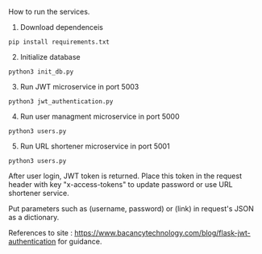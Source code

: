 How to run the services.
1. Download dependenceis
```console
pip install requirements.txt
```
2. Initialize database
```console
python3 init_db.py
```
3. Run JWT microservice in port 5003
```console
python3 jwt_authentication.py
```
4. Run user managment microservice in port 5000
```console
python3 users.py
```
5. Run URL shortener microservice in port 5001
```console
python3 users.py
```

After user login, JWT token is returned. Place this token in the request header with key "x-access-tokens" to update password or use URL shortener service.

Put parameters such as (username, password) or (link) in request's JSON as a dictionary.


References to site : https://www.bacancytechnology.com/blog/flask-jwt-authentication for guidance.
